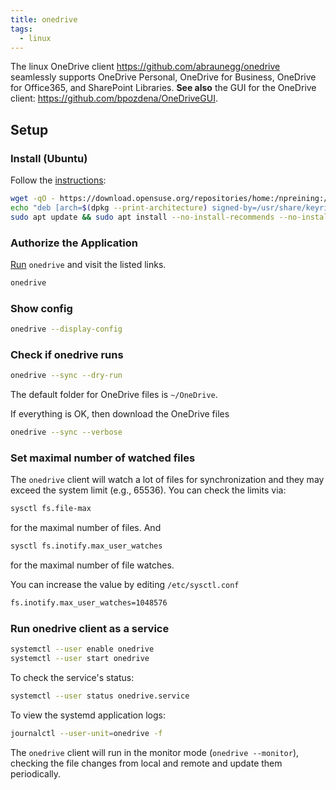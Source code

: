 ```yaml
---
title: onedrive
tags:
  - linux
---
```


The linux OneDrive client https://github.com/abraunegg/onedrive seamlessly supports OneDrive Personal, OneDrive for Business, OneDrive for Office365, and SharePoint Libraries. **See also** the GUI for the OneDrive client: https://github.com/bpozdena/OneDriveGUI.

## Setup

### Install (Ubuntu)

Follow the [instructions](https://github.com/abraunegg/onedrive/blob/master/docs/ubuntu-package-install.md):

```sh
wget -qO - https://download.opensuse.org/repositories/home:/npreining:/debian-ubuntu-onedrive/xUbuntu_24.04/Release.key | gpg --dearmor | sudo tee /usr/share/keyrings/obs-onedrive.gpg > /dev/null
echo "deb [arch=$(dpkg --print-architecture) signed-by=/usr/share/keyrings/obs-onedrive.gpg] https://download.opensuse.org/repositories/home:/npreining:/debian-ubuntu-onedrive/xUbuntu_24.04/ ./" | sudo tee /etc/apt/sources.list.d/onedrive.list
sudo apt update && sudo apt install --no-install-recommends --no-install-suggests onedrive
```

### Authorize the Application

[Run](https://github.com/abraunegg/onedrive/blob/master/docs/usage.md#authorise-the-application-with-your-microsoft-onedrive-account) `onedrive` and visit the listed links.

```sh
onedrive
```

### Show config

```sh
onedrive --display-config
```

### Check if onedrive runs

```sh
onedrive --sync --dry-run
```

The default folder for OneDrive files is `~/OneDrive`.

If everything is OK, then download the OneDrive files

```sh
onedrive --sync --verbose
```

### Set maximal number of watched files

The `onedrive` client will watch a lot of files for synchronization and they may exceed the system limit (e.g., 65536). You can check the limits via:

```sh
sysctl fs.file-max
```

for the maximal number of files. And

```sh
sysctl fs.inotify.max_user_watches
```

for the maximal number of file watches.

You can increase the value by editing `/etc/sysctl.conf`

```txt title="/etc/sysctl.conf"
fs.inotify.max_user_watches=1048576
```

### Run onedrive client as a service

```sh
systemctl --user enable onedrive
systemctl --user start onedrive
```

To check the service's status:

```sh
systemctl --user status onedrive.service
```

To view the systemd application logs:

```sh
journalctl --user-unit=onedrive -f
```

The `onedrive` client will run in the monitor mode (`onedrive --monitor`), checking the file changes from local and remote and update them periodically.
